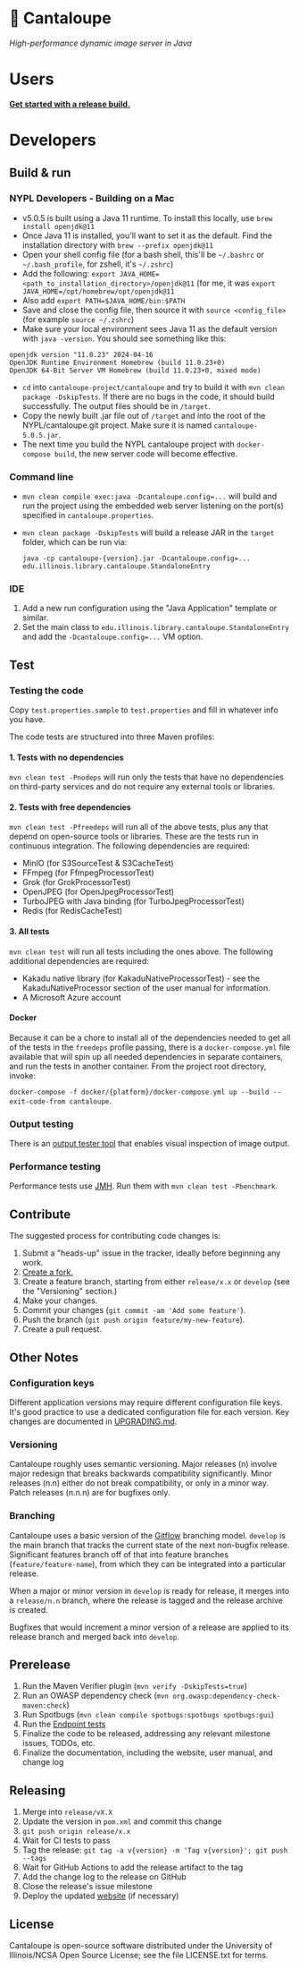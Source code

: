 # 🍈 Cantaloupe

*High-performance dynamic image server in Java*

# Users

**[Get started with a release build.](https://github.com/cantaloupe-project/cantaloupe/releases)**

# Developers

## Build & run

### NYPL Developers - Building on a Mac

* v5.0.5 is built using a Java 11 runtime. To install this locally, use `brew install openjdk@11`
* Once Java 11 is installed, you'll want to set it as the default. Find the installation directory with `brew --prefix openjdk@11`
* Open your shell config file (for a bash shell, this'll be `~/.bashrc` or `~/.bash_profile`, for zshell, it's `~/.zshrc`)
* Add the following: `export JAVA_HOME=<path_to_installation_directory>/openjdk@11` (for me, it was `export JAVA_HOME=/opt/homebrew/opt/openjdk@11`
* Also add `export PATH=$JAVA_HOME/bin:$PATH`
* Save and close the config file, then source it with `source <config_file>` (for example `source ~/.zshrc`)
* Make sure your local environment sees Java 11 as the default version with `java -version`. You should see something like this:
```
openjdk version "11.0.23" 2024-04-16
OpenJDK Runtime Environment Homebrew (build 11.0.23+0)
OpenJDK 64-Bit Server VM Homebrew (build 11.0.23+0, mixed mode)
```
* `cd` into `cantaloupe-project/cantaloupe` and try to build it with `mvn clean package -DskipTests`. If there are no bugs in the code, it should build successfully. The output files should be in `/target`.
* Copy the newly built .jar file out of `/target` and into the root of the NYPL/cantaloupe.git project. Make sure it is named `cantaloupe-5.0.5.jar`.
* The next time you build the NYPL cantaloupe project with `docker-compose build`, the new server code will become effective.

### Command line

* `mvn clean compile exec:java -Dcantaloupe.config=...` will build and run the
  project using the embedded web server listening on the port(s) specified in
  `cantaloupe.properties`.
* `mvn clean package -DskipTests` will build a release JAR in the `target`
  folder, which can be run via:

  `java -cp cantaloupe-{version}.jar -Dcantaloupe.config=... edu.illinois.library.cantaloupe.StandaloneEntry`

### IDE

1. Add a new run configuration using the "Java Application" template or
   similar.
2. Set the main class to `edu.illinois.library.cantaloupe.StandaloneEntry` and
   add the `-Dcantaloupe.config=...` VM option.

## Test

### Testing the code

Copy `test.properties.sample` to `test.properties` and fill in whatever info
you have.

The code tests are structured into three Maven profiles:

#### 1. Tests with no dependencies

`mvn clean test -Pnodeps` will run only the tests that have no dependencies
on third-party services and do not require any external tools or libraries.

#### 2. Tests with free dependencies

`mvn clean test -Pfreedeps` will run all of the above tests, plus any that
depend on open-source tools or libraries. These are the tests run in
continuous integration. The following dependencies are required:

* MinIO (for S3SourceTest & S3CacheTest)
* FFmpeg (for FfmpegProcessorTest)
* Grok (for GrokProcessorTest)
* OpenJPEG (for OpenJpegProcessorTest)
* TurboJPEG with Java binding (for TurboJpegProcessorTest)
* Redis (for RedisCacheTest)

#### 3. All tests

`mvn clean test` will run all tests including the ones above. The following
additional dependencies are required:

* Kakadu native library (for KakaduNativeProcessorTest) - see the
  KakaduNativeProcessor section of the user manual for information.
* A Microsoft Azure account

#### Docker

Because it can be a chore to install all of the dependencies needed to get all
of the tests in the `freedeps` profile passing, there is a `docker-compose.yml`
file available that will spin up all needed dependencies in separate
containers, and run the tests in another container. From the project root
directory, invoke:

  `docker-compose -f docker/{platform}/docker-compose.yml up --build --exit-code-from cantaloupe`.

### Output testing

There is an [output tester tool](https://github.com/cantaloupe-project/output-tester)
that enables visual inspection of image output.

### Performance testing

Performance tests use [JMH](http://openjdk.java.net/projects/code-tools/jmh/).
Run them with `mvn clean test -Pbenchmark`.

## Contribute

The suggested process for contributing code changes is:

1. Submit a "heads-up" issue in the tracker, ideally before beginning any
   work.
2. [Create a fork.](https://github.com/cantaloupe-project/cantaloupe/fork)
3. Create a feature branch, starting from either `release/x.x` or `develop`
   (see the "Versioning" section.)
4. Make your changes.
5. Commit your changes (`git commit -am 'Add some feature'`).
6. Push the branch (`git push origin feature/my-new-feature`).
7. Create a pull request.

## Other Notes

### Configuration keys

Different application versions may require different configuration file keys.
It's good practice to use a dedicated configuration file for each version.
Key changes are documented in
[UPGRADING.md](https://github.com/cantaloupe-project/cantaloupe/blob/develop/UPGRADING.md).

### Versioning

Cantaloupe roughly uses semantic versioning. Major releases (n) involve major
redesign that breaks backwards compatibility significantly. Minor releases
(n.n) either do not break compatibility, or only in a minor way. Patch releases
(n.n.n) are for bugfixes only.

### Branching

Cantaloupe uses a basic version of the
[Gitflow](https://www.atlassian.com/git/tutorials/comparing-workflows#gitflow-workflow)
branching model. `develop` is the main branch that tracks the current state of
the next non-bugfix release. Significant features branch off of that into
feature branches (`feature/feature-name`), from which they can be integrated
into a particular release.

When a major or minor version in `develop` is ready for release, it merges into
a `release/n.n` branch, where the release is tagged and the release archive is
created.

Bugfixes that would increment a minor version of a release are applied to its
release branch and merged back into `develop`.

## Prerelease

1. Run the Maven Verifier plugin (`mvn verify -DskipTests=true`)
2. Run an OWASP dependency check (`mvn org.owasp:dependency-check-maven:check`)
3. Run Spotbugs (`mvn clean compile spotbugs:spotbugs spotbugs:gui`)
4. Run the [Endpoint tests](https://github.com/cantaloupe-project/output-tester)
5. Finalize the code to be released, addressing any relevant milestone issues,
   TODOs, etc.
6. Finalize the documentation, including the website, user manual, and change
   log

## Releasing

1. Merge into `release/vX.X`
2. Update the version in `pom.xml` and commit this change
3. `git push origin release/x.x`
4. Wait for CI tests to pass
5. Tag the release: `git tag -a v{version} -m 'Tag v{version}'; git push --tags`
6. Wait for GitHub Actions to add the release artifact to the tag
7. Add the change log to the release on GitHub
8. Close the release's issue milestone
9. Deploy the updated
    [website](https://github.com/cantaloupe-project/cantaloupe-project.github.io)
    (if necessary)

## License

Cantaloupe is open-source software distributed under the University of
Illinois/NCSA Open Source License; see the file LICENSE.txt for terms.
